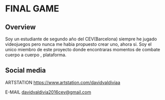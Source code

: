 # FINAL GAME

## Overview

Soy un estudiante de segundo año del CEV(Barcelona) siempre he jugado videojuegos pero nunca me habia propuesto crear uno, ahora si.
Soy el unico miembro de este proyecto donde encontraras momentos de combate cuerpo a cuerpo , plataforma.

## Social media

 ARTSTATION https://www.artstation.com/davidvaldiviaa
 
 E-MAIL davidvaldivia2016cev@gmail.com
